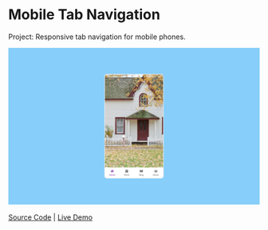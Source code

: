 # Mobile Tab Navigation

Project: Responsive tab navigation for mobile phones.

![cover](cover.png)

[Source Code](./README.md) | [Live Demo](https://josephgattuso.github.io/js-projects/mobile-tab-navigation/index)
